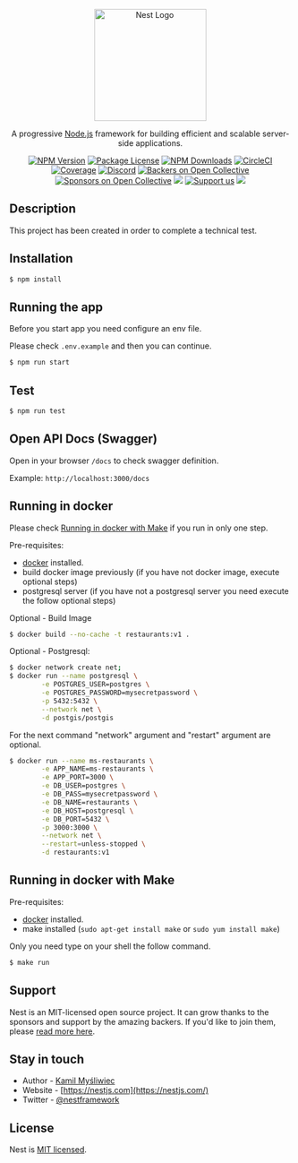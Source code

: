 <p align="center">
  <a href="http://nestjs.com/" target="blank"><img src="https://nestjs.com/img/logo-small.svg" width="200" alt="Nest Logo" /></a>
</p>

[circleci-image]: https://img.shields.io/circleci/build/github/nestjs/nest/master?token=abc123def456
[circleci-url]: https://circleci.com/gh/nestjs/nest

  <p align="center">A progressive <a href="http://nodejs.org" target="_blank">Node.js</a> framework for building efficient and scalable server-side applications.</p>
    <p align="center">
<a href="https://www.npmjs.com/~nestjscore" target="_blank"><img src="https://img.shields.io/npm/v/@nestjs/core.svg" alt="NPM Version" /></a>
<a href="https://www.npmjs.com/~nestjscore" target="_blank"><img src="https://img.shields.io/npm/l/@nestjs/core.svg" alt="Package License" /></a>
<a href="https://www.npmjs.com/~nestjscore" target="_blank"><img src="https://img.shields.io/npm/dm/@nestjs/common.svg" alt="NPM Downloads" /></a>
<a href="https://circleci.com/gh/nestjs/nest" target="_blank"><img src="https://img.shields.io/circleci/build/github/nestjs/nest/master" alt="CircleCI" /></a>
<a href="https://coveralls.io/github/nestjs/nest?branch=master" target="_blank"><img src="https://coveralls.io/repos/github/nestjs/nest/badge.svg?branch=master#9" alt="Coverage" /></a>
<a href="https://discord.gg/G7Qnnhy" target="_blank"><img src="https://img.shields.io/badge/discord-online-brightgreen.svg" alt="Discord"/></a>
<a href="https://opencollective.com/nest#backer" target="_blank"><img src="https://opencollective.com/nest/backers/badge.svg" alt="Backers on Open Collective" /></a>
<a href="https://opencollective.com/nest#sponsor" target="_blank"><img src="https://opencollective.com/nest/sponsors/badge.svg" alt="Sponsors on Open Collective" /></a>
  <a href="https://paypal.me/kamilmysliwiec" target="_blank"><img src="https://img.shields.io/badge/Donate-PayPal-ff3f59.svg"/></a>
    <a href="https://opencollective.com/nest#sponsor"  target="_blank"><img src="https://img.shields.io/badge/Support%20us-Open%20Collective-41B883.svg" alt="Support us"></a>
  <a href="https://twitter.com/nestframework" target="_blank"><img src="https://img.shields.io/twitter/follow/nestframework.svg?style=social&label=Follow"></a>
</p>

## Description

This project has been created in order to complete a technical test.

## Installation

```bash
$ npm install
```

## Running the app

Before you start app you need configure an env file.

Please check ```.env.example``` and then you can continue.

```bash
$ npm run start
```

## Test

```bash
$ npm run test
```

## Open API Docs (Swagger)
Open in your browser ```/docs``` to check swagger definition.

Example: ``` http://localhost:3000/docs ```

## Running in docker
Please check [Running in docker with Make](d) if you run in only one step.

Pre-requisites:
  - [docker](https://docs.docker.com/get-docker/) installed.
  - build docker image previously (if you have not docker image, execute optional steps)
  - postgresql server (if you have not a postgresql server you need execute the follow optional steps)

Optional - Build Image
```bash
$ docker build --no-cache -t restaurants:v1 .
```


Optional - Postgresql:
```bash
$ docker network create net;
$ docker run --name postgresql \
		-e POSTGRES_USER=postgres \
		-e POSTGRES_PASSWORD=mysecretpassword \
		-p 5432:5432 \
		--network net \
		-d postgis/postgis
```

For the next command "network" argument and "restart" argument are optional.
```bash
$ docker run --name ms-restaurants \
		-e APP_NAME=ms-restaurants \
		-e APP_PORT=3000 \
		-e DB_USER=postgres \
		-e DB_PASS=mysecretpassword \
		-e DB_NAME=restaurants \
		-e DB_HOST=postgresql \
		-e DB_PORT=5432 \
		-p 3000:3000 \
		--network net \
		--restart=unless-stopped \
		-d restaurants:v1
```
## Running in docker with Make
Pre-requisites:
  - [docker](https://docs.docker.com/get-docker/) installed.
  - make installed (```sudo apt-get install make``` or ```sudo yum install make```)

Only you need type on your shell the follow command.
```bash
$ make run
```


## Support

Nest is an MIT-licensed open source project. It can grow thanks to the sponsors and support by the amazing backers. If you'd like to join them, please [read more here](https://docs.nestjs.com/support).

## Stay in touch

- Author - [Kamil Myśliwiec](https://kamilmysliwiec.com)
- Website - [https://nestjs.com](https://nestjs.com/)
- Twitter - [@nestframework](https://twitter.com/nestframework)

## License

Nest is [MIT licensed](LICENSE).
